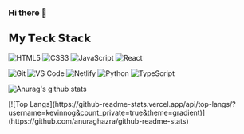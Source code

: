 ### Hi there 👋

## 𝗠𝘆 𝗧𝗲𝗰𝗸 𝗦𝘁𝗮𝗰𝗸

![HTML5](https://img.shields.io/badge/-HTML5-%23E44D27?style=flat-square&logo=html5&logoColor=ffffff)
![CSS3](https://img.shields.io/badge/-CSS3-%231572B6?style=flat-square&logo=css3)
![JavaScript](https://img.shields.io/badge/-JavaScript-%23F7DF1C?style=flat-square&logo=javascript&logoColor=000000&labelColor=%23F7DF1C&color=%23FFCE5A)
![React](https://img.shields.io/badge/-React-%23282C34?style=flat-square&logo=react)



![Git](https://img.shields.io/badge/-Git-%23F05032?style=flat-square&logo=git&logoColor=%23ffffff)
![VS Code](https://img.shields.io/badge/-VSCode-%23007ACC?style=flat-square&logo=visual-studio-code)
![Netlify](https://img.shields.io/badge/-Netlify-%2300C7B7?style=flat-square&logo=netlify&logoColor=ffffff)
![Python](https://img.shields.io/badge/-Sass-%23CC6699?style=flat-square&logo=sass&logoColor=ffffff)
![TypeScript](https://img.shields.io/badge/-TailwindCss-%231a202c?style=flat-square&logo=tailwind-css)


![Anurag's github stats](https://github-readme-stats.vercel.app/api?username=kevinnog&show_icons=true&theme=gradient&count_private=true&hide=stars)
<br/>
<div>
[![Top Langs](https://github-readme-stats.vercel.app/api/top-langs/?username=kevinnog&count_private=true&theme=gradient)](https://github.com/anuraghazra/github-readme-stats)
</div>
